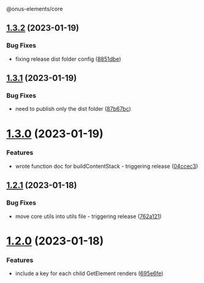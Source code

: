 @onus-elements/core

## [1.3.2](https://github.com/jakerichan/onus-elements/compare/@onus-elements/core-v1.3.1...@onus-elements/core-v1.3.2) (2023-01-19)


### Bug Fixes

* fixing release dist folder config ([8851dbe](https://github.com/jakerichan/onus-elements/commit/8851dbea16462d72219e712aaeb47f45f7801e82))

## [1.3.1](https://github.com/jakerichan/onus-elements/compare/@onus-elements/core-v1.3.0...@onus-elements/core-v1.3.1) (2023-01-19)


### Bug Fixes

* need to publish only the dist folder ([87b67bc](https://github.com/jakerichan/onus-elements/commit/87b67bc5368d5ce20e87a20967def61ab428f156))

# [1.3.0](https://github.com/jakerichan/onus-elements/compare/@onus-elements/core-v1.2.1...@onus-elements/core-v1.3.0) (2023-01-19)


### Features

* wrote function doc for buildContentStack - triggering release ([04ccec3](https://github.com/jakerichan/onus-elements/commit/04ccec3bf9d8911edf6036346bcff74e1d7ec670))

## [1.2.1](https://github.com/jakerichan/onus-elements/compare/@onus-elements/core-v1.2.0...@onus-elements/core-v1.2.1) (2023-01-18)


### Bug Fixes

* move core utils into utils file - triggering release ([762a121](https://github.com/jakerichan/onus-elements/commit/762a12177b5c1d943a5c3dbe52543beb56b2f8e5))

# [1.2.0](https://github.com/jakerichan/onus-elements/compare/@onus-elements/core-v1.1.0...@onus-elements/core-v1.2.0) (2023-01-18)


### Features

* include a key for each child GetElement renders ([695e6fe](https://github.com/jakerichan/onus-elements/commit/695e6fed41bb0b99bc77013a8ace1de3061d6a77))
